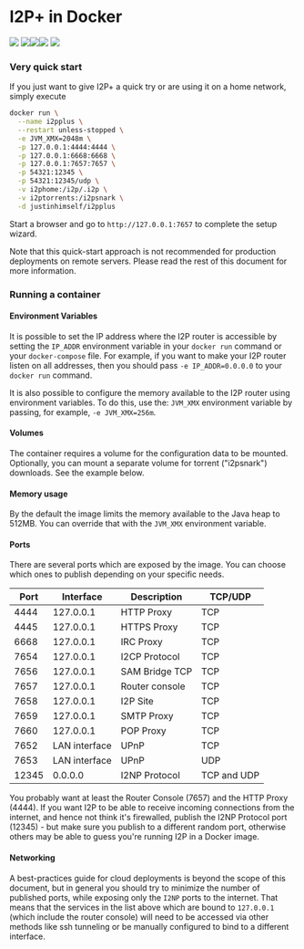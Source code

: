 # I2P+ in Docker

![](https://img.shields.io/badge/x86-9cf) ![](https://img.shields.io/badge/x86_64-red)![](https://img.shields.io/badge/ARM_64-ff69b4)![](https://img.shields.io/badge/ARM_v7-yellow) ![](https://img.shields.io/badge/ARM_v6-green)

### Very quick start

If you just want to give I2P+ a quick try or are using it on a home network, simply execute

```bash
docker run \
  --name i2pplus \
  --restart unless-stopped \
  -e JVM_XMX=2048m \
  -p 127.0.0.1:4444:4444 \
  -p 127.0.0.1:6668:6668 \
  -p 127.0.0.1:7657:7657 \
  -p 54321:12345 \
  -p 54321:12345/udp \
  -v i2phome:/i2p/.i2p \
  -v i2ptorrents:/i2psnark \
  -d justinhimself/i2pplus
```

Start a browser and go to `http://127.0.0.1:7657` to complete the setup wizard.

Note that this quick-start approach is not recommended for production deployments on remote servers. Please read the rest of this document for more information.

### Running a container

#### Environment Variables

It is possible to set the IP address where the I2P router is accessible by setting
the `IP_ADDR` environment variable in your `docker run` command or your `docker-compose`
file. For example, if you want to make your I2P router listen on all addresses, then
you should pass `-e IP_ADDR=0.0.0.0` to your `docker run` command.

It is also possible to configure the memory available to the I2P router using
environment variables. To do this, use the: `JVM_XMX` environment variable by passing,
for example, `-e JVM_XMX=256m`.

#### Volumes

The container requires a volume for the configuration data to be mounted. Optionally, you can mount a separate volume for torrent ("i2psnark") downloads. See the example below.

#### Memory usage

By the default the image limits the memory available to the Java heap to 512MB. You can override that with the `JVM_XMX` environment variable.

#### Ports

There are several ports which are exposed by the image. You can choose which ones to publish depending on your specific needs.

| Port  | Interface     | Description    | TCP/UDP     |
| ----- | ------------- | -------------- | ----------- |
| 4444  | 127.0.0.1     | HTTP Proxy     | TCP         |
| 4445  | 127.0.0.1     | HTTPS Proxy    | TCP         |
| 6668  | 127.0.0.1     | IRC Proxy      | TCP         |
| 7654  | 127.0.0.1     | I2CP Protocol  | TCP         |
| 7656  | 127.0.0.1     | SAM Bridge TCP | TCP         |
| 7657  | 127.0.0.1     | Router console | TCP         |
| 7658  | 127.0.0.1     | I2P Site       | TCP         |
| 7659  | 127.0.0.1     | SMTP Proxy     | TCP         |
| 7660  | 127.0.0.1     | POP Proxy      | TCP         |
| 7652  | LAN interface | UPnP           | TCP         |
| 7653  | LAN interface | UPnP           | UDP         |
| 12345 | 0.0.0.0       | I2NP Protocol  | TCP and UDP |

You probably want at least the Router Console (7657) and the HTTP Proxy (4444). If you want I2P to be able to receive incoming connections from the internet, and hence not think it's firewalled, publish the I2NP Protocol port (12345) - but make sure you publish to a different random port, otherwise others may be able to guess you're running I2P in a Docker image.

#### Networking

A best-practices guide for cloud deployments is beyond the scope of this document, but in general you should try to minimize the number of published ports, while exposing only the `I2NP` ports to the internet. That means that the services in the list above which are bound to `127.0.0.1` (which include the router console) will need to be accessed via other methods like ssh tunneling or be manually configured to bind to a different interface.
